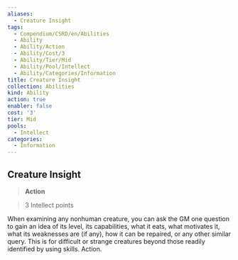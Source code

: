 ```yaml
---
aliases:
  - Creature Insight
tags:
  - Compendium/CSRD/en/Abilities
  - Ability
  - Ability/Action
  - Ability/Cost/3
  - Ability/Tier/Mid
  - Ability/Pool/Intellect
  - Ability/Categories/Information
title: Creature Insight
collection: Abilities
kind: Ability
action: true
enabler: false
cost: '3'
tier: Mid
pools:
  - Intellect
categories:
  - Information
---
```

## Creature Insight    
>**Action**    
>3 Intellect points  
    
When examining any nonhuman creature, you can ask the GM one question to gain an idea of its level, its capabilities, what it eats, what motivates it, what its weaknesses are (if any), how it can be repaired, or any other similar query. This is for difficult or strange creatures beyond those readily identified by using skills. Action.